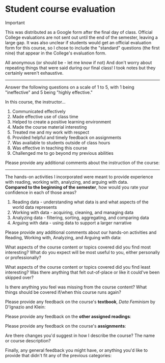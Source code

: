 # Student course evaluation

> [!IMPORTANT]
> This was distributed as a Google form after the final day of class. Official College evaluations are not sent out until the end of the semester, leaving a large gap. It was also unclear if students would get an official evaluation form for this course, so I chose to include the "standard" questions (the first nine) that appear in the College's evaluation form.

All anonymous (or should be - let me know if not)
And don't worry about repeating things that were said during our final class! I took notes but they certainly weren't exhaustive.

---

Answer the following questions on a scale of 1 to 5, with 1 being "ineffective" and 5 being "highly effective."

In this course, the instructor...

1. Communicated effectively
2. Made effective use of class time
3. Helped to create a positive learning environment
4. Made the course material interesting
5. Treated me and my work with respect
6. Provided helpful and timely feedback on assignments
7. Was available to students outside of class hours
8. Was effective in teaching this course
9. Challenged me to go beyond my previous abilities

Please provide any additional comments about the instruction of the course:

---

The hands-on activities I incorporated were meant to provide experience with reading, working with, analyzing, and arguing with data.  
**Compared to the beginning of the semester**, how would you rate your confidence in each of those areas?

1. Reading data - understanding what data is and what aspects of the world data represents
2. Working with data - acquiring, cleaning, and managing data
3. Analyzing data - filtering, sorting, aggregating, and comparing data
4. Arguing with data - using data to support a larger narrative

Please provide any additional comments about our hands-on activities and Reading, Working with, Analyzing, and Arguing with data:

What aspects of the course content or topics covered did you find most interesting? What do you expect will be most useful to you, either personally or professionally?

What aspects of the course content or topics covered did you find least interesting? Was there anything that felt out-of-place or like it could've been skipped over?

Is there anything you feel was missing from the course content? What things should be covered if/when this course runs again?

Please provide any feedback on the course's **textbook**, *Data Feminism* by D'Ignazio and Klein:

Please provide any feedback on the **other assigned readings**:

Please provide any feedback on the course's **assignments**:

Are there changes you'd suggest in how I describe the course? The name or course description?

Finally, any general feedback you might have, or anything you'd like to provide that didn't fit any of the previous categories: